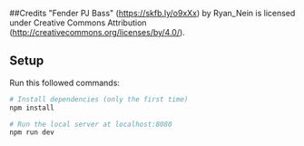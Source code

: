 ##Credits
"Fender PJ Bass" (https://skfb.ly/o9xXx) by Ryan_Nein is licensed under Creative Commons Attribution (http://creativecommons.org/licenses/by/4.0/).

## Setup
Run this followed commands:

``` bash
# Install dependencies (only the first time)
npm install

# Run the local server at localhost:8080
npm run dev

